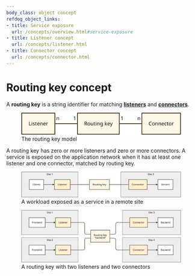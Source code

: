 ```yaml
---
body_class: object concept
refdog_object_links:
- title: Service exposure
  url: /concepts/overview.html#service-exposure
- title: Listener concept
  url: /concepts/listener.html
- title: Connector concept
  url: /concepts/connector.html
---
```


# Routing key concept

<section>

A **routing key** is a string identifier for matching
**[listeners](listener.html)** and **[connectors](connector.html)**.

<figure>
  <img src="images/routing-key-model.svg"/>
  <figcaption>The routing key model</figcaption>
</figure>

A routing key has zero or more listeners and zero or more
connectors.  A service is exposed on the application network when it
has at least one listener and one connector, matched by routing key.

<figure>
  <img src="images/routing-key-1.svg"/>
  <figcaption>A workload exposed as a service in a remote
  site</figcaption>
</figure>

<figure>
  <img src="images/routing-key-2.svg"/>
  <figcaption>A routing key with two listeners and two
  connectors</figcaption>
</figure>

</section>
